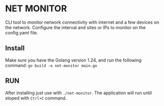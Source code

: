 # NET MONITOR
CLI tool to monitor network connectivity with internet and a few devices on the network.
Configure the interval and sites or IPs to monitor on the config.yaml file.

## Install
Make sure you have the Golang version 1.24, and run the following command:
```go build -o net-monitor main.go```

## RUN
After installing just use with `./net-monitor`.
The application will run until stoped with `Ctrl+C` command.

